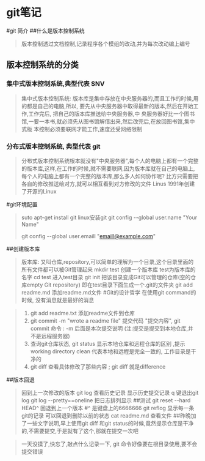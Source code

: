 # git笔记

#git 简介
##什么是版本控制系统
> 版本控制透过文档控制,记录程序各个模组的改动,并为每次改动编上编号
## 版本控制系统的分类
### 集中式版本控制系统,典型代表 SNV
> 集中式版本控制系统: 版本库是集中存放在中央服务器的,而且工作的时候,用的都是自己的电脑,所以,
> 要先从中央服务器中取得最新的版本,然后在开始工作,工作完后, 把自己的版本库推送给中央服务器,中
> 央服务器好比一个图书馆,一要一本书,就必须先从图书馆解借出来,然后改完后,在放回图书馆,集中式版
> 本控制必须要联网才能工作,速度还受网络限制
### 分布式版本控制系统, 典型代表 git
> 分布式版本控制系统根本就没有"中央服务器",每个人的电脑上都有一个完整的版本库,这样,在工作的时候,就不需要联网,因为版本库就在自己的电脑上, 每个人的电脑上都有一个完整的版本库,那么多人如何协作呢? 比方只需要把各自的修改推送给对方,就可以相互看到对方修改的文件
> Linus 1991年创建了开源的Linux

#git环境配置
> suto apt-get install git linux安装git
> git config --global user.name "Your Name"
>
> git config --global user.emaill "emaill@example.com"

##创建版本库
> 版本库: 又叫仓库,repository,可以简单的理解为一个目录,这个目录里面的所有文件都可以被Git管理起来
> mkdir test 创建一个版本库 test为版本库的名字
> cd test 进入test目录
> git init 把该目录变成Git可以管理的仓库(空的仓库empty Git repository) 即在test目录下面生成一个.git的文件夹
> git add readme.md 添加readme.md文件
#Git的设计哲学
> 在使用git command的时候, 没有消息就是最好的消息



> 1. git add readme.txt 添加readme文件到仓库
> 2. git commit -m "wrote a readme file" 提交代码 "提交内容",
	git commit 命令 : -m 后面是本次提交说明 (注:提交是提交到本地仓库,并不是远程服务器)
> 3. 查询git仓库状态, git status 显示本地仓库和远程仓库的区别 ,提示working directory clean 代表本地和远程是完全一致的, 工作目录是干净的
> 4. git diff 查看具体修改了那些内容 ; git diff 就是difference

##版本回退
> 回到上一次修改的版本 git log 查看历史记录 显示历史提交记录
> q 键退出git log 
> git log --pretty==oneline 把日志排列显示
> ##测试
> git reset --hard HEAD^ 回退到上一个版本
>#^ 是键盘上的6666666
> git reflog 显示每一条git的记录 可以回退到删除以前的状态
> cat readme.md 查看文件
##昨晚加了一些文字说明,早上使用git diff 和git status的时候,竟然提示仓库是干净的,不需要提交,于是就有了这个,那就在提交一次吧

> 一天没摸了,快忘了,敲点什么记录一下,
> git 命令好像要在根目录使用,要不会提交错误








